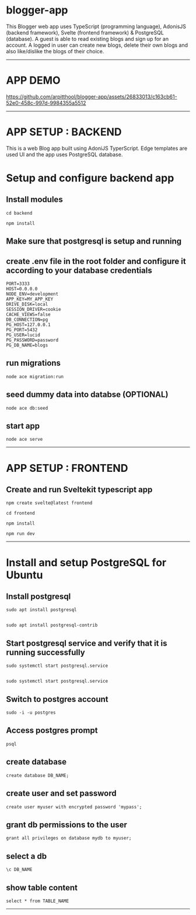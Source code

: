 # blogger-app

This Blogger web app uses TypeScript (programming language), AdonisJS (backend framework), Svelte (frontend framework) & PostgreSQL (database). A guest is able to read existing blogs and sign up for an account. A logged in user can create new blogs, delete their own blogs and also like/dislike the blogs of their choice.

------

# APP DEMO 

https://github.com/arpitthool/blogger-app/assets/26833013/c163cb61-52e0-458c-997d-9984355a5512

----


# APP SETUP : BACKEND

This is a web Blog app built using AdoniJS TyperScript. Edge templates are used UI and the app uses PostgreSQL database.

# Setup and configure backend app

## Install modules

    cd backend

    npm install

## Make sure that postgresql is setup and running

## create .env file in the root folder and configure it according to your database credentials

    PORT=3333
    HOST=0.0.0.0
    NODE_ENV=development
    APP_KEY=MY_APP_KEY
    DRIVE_DISK=local
    SESSION_DRIVER=cookie
    CACHE_VIEWS=false
    DB_CONNECTION=pg
    PG_HOST=127.0.0.1
    PG_PORT=5432
    PG_USER=lucid
    PG_PASSWORD=password
    PG_DB_NAME=blogs

## run migrations

    node ace migration:run

## seed dummy data into databse (OPTIONAL)

    node ace db:seed

## start app

    node ace serve

-----

# APP SETUP : FRONTEND

## Create and run Sveltekit typescript app

    npm create svelte@latest frontend

    cd frontend

    npm install

    npm run dev

-------

# Install and setup PostgreSQL for Ubuntu

## Install postgresql
 
    sudo apt install postgresql

    
    sudo apt install postgresql-contrib
  
## Start postgresql service and verify that it is running successfully
 
    sudo systemctl start postgresql.service

    
    sudo systemctl start postgresql.service

## Switch to postgres account
 
    sudo -i -u postgres

## Access postgres prompt
 
    psql

## create database
 
    create database DB_NAME;

## create user and set password
 
    create user myuser with encrypted password 'mypass';

## grant db permissions to the user
  
    grant all privileges on database mydb to myuser;

## select a db
 
    \c DB_NAME

## show table content
 
    select * from TABLE_NAME
-------



    
